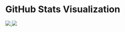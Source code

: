# GitHub Stats Visualization

<a href="https://github.com/jstrieb/github-stats">
<img src="https://github.com/R0chaa/profile_graph/blob/master/generated/overview.svg#gh-dark-mode-only" />
<img src="https://github.com/R0chaa/profile_graph/blob/master/generated/languages.svg#gh-dark-mode-only" />
</a>
